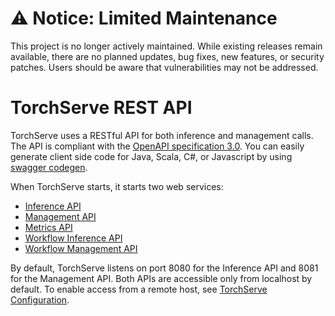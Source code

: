 # ⚠️ Notice: Limited Maintenance

This project is no longer actively maintained. While existing releases remain available, there are no planned updates, bug fixes, new features, or security patches. Users should be aware that vulnerabilities may not be addressed.

# TorchServe REST API

TorchServe uses a RESTful API for both inference and management calls. The API is compliant with the [OpenAPI specification 3.0](https://swagger.io/specification/).
You can easily generate client side code for Java, Scala, C#, or Javascript by using [swagger codegen](https://swagger.io/swagger-codegen/).

When TorchServe starts, it starts two web services:

* [Inference API](inference_api.md)
* [Management API](management_api.md)
* [Metrics API](metrics_api.md)
* [Workflow Inference API](workflow_inference_api.md)
* [Workflow Management API](workflow_management_api.md)

By default, TorchServe listens on port 8080 for the Inference API and 8081 for the Management API.
Both APIs are accessible only from localhost by default. To enable access from a remote host, see [TorchServe Configuration](configuration.md).

